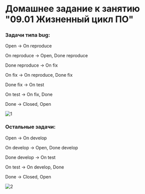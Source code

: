 # Домашнее задание к занятию "09.01 Жизненный цикл ПО"

### Задачи типа bug:


Open -> On reproduce

On reproduce -> Open, Done reproduce

Done reproduce -> On fix

On fix -> On reproduce, Done fix

Done fix -> On test

On test -> On fix, Done

Done -> Closed, Open

![1](https://user-images.githubusercontent.com/87389868/178111067-1dbd7068-5918-46dc-a9db-0ed127b99680.jpg)


### Остальные задачи:


Open -> On develop

On develop -> Open, Done develop

Done develop -> On test

On test -> On develop, Done

Done -> Closed, Open

![2](https://user-images.githubusercontent.com/87389868/178111071-b5ee0811-4eb2-47df-8703-059f8aba47a1.jpg)


